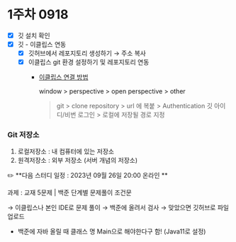 # 1주차 0918

- [x]  깃 설치 확인
- [x]  깃 - 이클립스 연동
    - [x]  깃허브에서 레포지토리 생성하기 → 주소 복사
    - [x]  이클립스 git 환경 설정하기 및 레포지토리 연동
        - [이클립스 연결 방법](https://s-bug.tistory.com/59#1.%20깃허브에서%20레포지토리%20(Repository)%20생성하기-1)
            
            window > perspective > open perspective > other 
            
            > git > clone repository > url 에 복붙 > Authentication 깃 아이디/비번 로그인 > 로컬에 저장될 경로 지정
            

### **Git 저장소**

1. 로컬저장소 : 내 컴퓨터에 있는 저장소
2. 원격저장소 : 외부 저장소 (서버 개념의 저장소) 

<aside>
✏️ **다음 스터디 일정 : 2023년 09월 26일 20:00 온라인 **

과제 : 교재 5문제 | 백준 단계별 문제풀이 조건문 

→ 이클립스나 본인 IDE로 문제 풀이 → 백준에 올려서 검사 → 맞았으면 깃허브로 파일 업로드

- 백준에 자바 올릴 때 클래스 명 Main으로 해야한다구 함! (Java11로 설정)
</aside>
